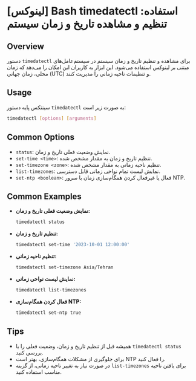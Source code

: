 # [لینوکس] Bash timedatectl استفاده: تنظیم و مشاهده تاریخ و زمان سیستم

## Overview
دستور `timedatectl` برای مشاهده و تنظیم تاریخ و زمان سیستم در سیستم‌عامل‌های مبتنی بر لینوکس استفاده می‌شود. این ابزار به کاربران این امکان را می‌دهد که زمان محلی، زمان جهانی (UTC) و تنظیمات ناحیه زمانی را مدیریت کنند.

## Usage
سینتکس پایه دستور `timedatectl` به صورت زیر است:

```bash
timedatectl [options] [arguments]
```

## Common Options
- `status`: نمایش وضعیت فعلی تاریخ و زمان.
- `set-time <time>`: تنظیم تاریخ و زمان به مقدار مشخص شده.
- `set-timezone <zone>`: تنظیم ناحیه زمانی به مقدار مشخص شده.
- `list-timezones`: نمایش لیست تمام نواحی زمانی قابل دسترسی.
- `set-ntp <boolean>`: فعال یا غیرفعال کردن همگام‌سازی زمان با سرور NTP.

## Common Examples
- **نمایش وضعیت فعلی تاریخ و زمان:**
  ```bash
  timedatectl status
  ```

- **تنظیم تاریخ و زمان:**
  ```bash
  timedatectl set-time '2023-10-01 12:00:00'
  ```

- **تنظیم ناحیه زمانی:**
  ```bash
  timedatectl set-timezone Asia/Tehran
  ```

- **نمایش لیست نواحی زمانی:**
  ```bash
  timedatectl list-timezones
  ```

- **فعال کردن همگام‌سازی NTP:**
  ```bash
  timedatectl set-ntp true
  ```

## Tips
- همیشه قبل از تنظیم تاریخ و زمان، وضعیت فعلی را با `timedatectl status` بررسی کنید.
- برای جلوگیری از مشکلات همگام‌سازی، بهتر است NTP را فعال کنید.
- در صورت نیاز به تغییر ناحیه زمانی، از گزینه `list-timezones` برای یافتن ناحیه مناسب استفاده کنید.